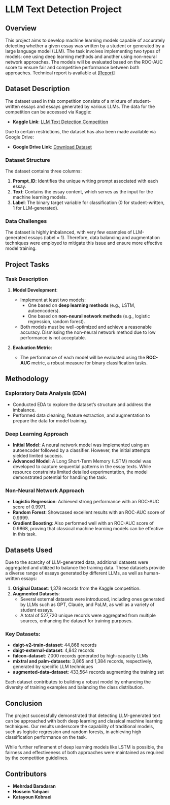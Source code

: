 # LLM Text Detection Project

## Overview

This project aims to develop machine learning models capable of accurately detecting whether a given essay was written by a student or generated by a large language model (LLM). The task involves implementing two types of models: one using deep learning methods and another using non-neural network approaches. The models will be evaluated based on the ROC-AUC score to ensure fair and competitive performance between both approaches.
Technical report is available at [[Report](https://github.com/JD-CEO/SBU_AdvancedML_FinalProject/blob/main/LLM%20Text%20Detection/LLM%20Text%20Detection%20Report.pdf)]

## Dataset Description

The dataset used in this competition consists of a mixture of student-written essays and essays generated by various LLMs. The data for the competition can be accessed via Kaggle:

- **Kaggle Link**: [LLM Text Detection Competition](https://www.kaggle.com/competitions/llm-detect-ai-generated-text/overview)
  
Due to certain restrictions, the dataset has also been made available via Google Drive:

- **Google Drive Link**: [Download Dataset](https://drive.google.com/file/d/1Mgz5tZ-T0YBzgI8jB61JuRNscngvMy6n/view?usp=sharing)

### Dataset Structure

The dataset contains three columns:
1. **Prompt_ID**: Identifies the unique writing prompt associated with each essay.
2. **Text**: Contains the essay content, which serves as the input for the machine learning models.
3. **Label**: The binary target variable for classification (0 for student-written, 1 for LLM-generated).

### Data Challenges

The dataset is highly imbalanced, with very few examples of LLM-generated essays (label = 1). Therefore, data balancing and augmentation techniques were employed to mitigate this issue and ensure more effective model training.

## Project Tasks

### Task Description

1. **Model Development**:
   - Implement at least two models:
     - One based on **deep learning methods** (e.g., LSTM, autoencoders).
     - One based on **non-neural network methods** (e.g., logistic regression, random forest).
   - Both models must be well-optimized and achieve a reasonable accuracy. Dismissing the non-neural network method due to low performance is not acceptable.

2. **Evaluation Metric**:
   - The performance of each model will be evaluated using the **ROC-AUC** metric, a robust measure for binary classification tasks.

## Methodology

### Exploratory Data Analysis (EDA)
- Conducted EDA to explore the dataset’s structure and address the imbalance.
- Performed data cleaning, feature extraction, and augmentation to prepare the data for model training.

### Deep Learning Approach
- **Initial Model**: A neural network model was implemented using an autoencoder followed by a classifier. However, the initial attempts yielded limited success.
- **Advanced Model**: A Long Short-Term Memory (LSTM) model was developed to capture sequential patterns in the essay texts. While resource constraints limited detailed experimentation, the model demonstrated potential for handling the task.

### Non-Neural Network Approach
- **Logistic Regression**: Achieved strong performance with an ROC-AUC score of 0.9971.
- **Random Forest**: Showcased excellent results with an ROC-AUC score of 0.9999.
- **Gradient Boosting**: Also performed well with an ROC-AUC score of 0.9868, proving that classical machine learning models can be effective in this task.

## Datasets Used

Due to the scarcity of LLM-generated data, additional datasets were aggregated and utilized to balance the training data. These datasets provide a diverse range of essays generated by different LLMs, as well as human-written essays:

1. **Original Dataset**: 1,378 records from the Kaggle competition.
2. **Augmented Datasets**:
   - Several external datasets were introduced, including ones generated by LLMs such as GPT, Claude, and PaLM, as well as a variety of student essays.
   - A total of 527,720 unique records were aggregated from multiple sources, enhancing the dataset for training purposes.

### Key Datasets:
- **daigt-v2-train-dataset**: 44,868 records
- **daigt-external-dataset**: 4,842 records
- **falcon-dataset**: 7,000 records generated by high-capacity LLMs
- **mixtral and palm-datasets**: 3,865 and 1,384 records, respectively, generated by specific LLM techniques
- **augmented-data-dataset**: 433,564 records augmenting the training set

Each dataset contributes to building a robust model by enhancing the diversity of training examples and balancing the class distribution.

## Conclusion

The project successfully demonstrated that detecting LLM-generated text can be approached with both deep learning and classical machine learning techniques. Our results underscore the capability of traditional models, such as logistic regression and random forests, in achieving high classification performance on the task.

While further refinement of deep learning models like LSTM is possible, the fairness and effectiveness of both approaches were maintained as required by the competition guidelines.

## Contributors
- **Mehrdad Baradaran**
- **Hossein Yahyaei**
- **Katayoun Kobraei**
